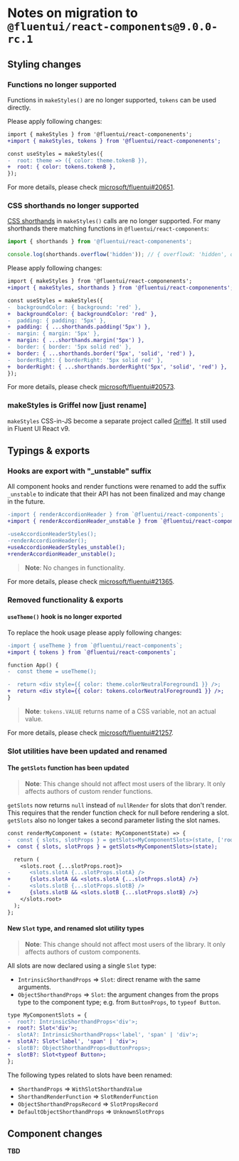 # Notes on migration to `@fluentui/react-components@9.0.0-rc.1`

## Styling changes

### Functions no longer supported

Functions in `makeStyles()` are no longer supported, `tokens` can be used directly.

Please apply following changes:

```diff
import { makeStyles } from '@fluentui/react-componenents';
+import { makeStyles, tokens } from '@fluentui/react-componenents';

const useStyles = makeStyles({
-  root: theme => ({ color: theme.tokenB }),
+  root: { color: tokens.tokenB },
});
```

For more details, please check [microsoft/fluentui#20651](https://github.com/microsoft/fluentui/pull/20651).

### CSS shorthands no longer supported

[CSS shorthands](https://developer.mozilla.org/en-US/docs/Web/CSS/Shorthand_properties) in `makeStyles()` calls are no longer supported. For many shorthands there matching functions in `@fluentui/react-components`:

```ts
import { shorthands } from '@fluentui/react-componenents';

console.log(shorthands.overflow('hidden')); // { overflowX: 'hidden', overflowY: 'hidden' }
```

Please apply following changes:

```diff
import { makeStyles } from '@fluentui/react-componenents';
+import { makeStyles, shorthands } from '@fluentui/react-componenents';

const useStyles = makeStyles({
-  backgroundColor: { background: 'red' },
+  backgroundColor: { backgroundColor: 'red' },
-  padding: { padding: '5px' },
+  padding: { ...shorthands.padding('5px') },
-  margin: { margin: '5px' },
+  margin: { ...shorthands.margin('5px') },
-  border: { border: '5px solid red' },
+  border: { ...shorthands.border('5px', 'solid', 'red') },
-  borderRight: { borderRight: '5px solid red' },
+  borderRight: { ...shorthands.borderRight('5px', 'solid', 'red') },
});
```

For more details, please check [microsoft/fluentui#20573](https://github.com/microsoft/fluentui/pull/20573).

### makeStyles is Griffel now [just rename]

`makeStyles` CSS-in-JS become a separate project called [Griffel](https://github.com/microsoft/griffel). It still used in Fluent UI React v9.

## Typings & exports

### Hooks are export with "\_unstable" suffix

All component hooks and render functions were renamed to add the suffix `_unstable` to indicate that their API has not been finalized and may change in the future.

```diff
-import { renderAccordionHeader } from `@fluentui/react-components`;
+import { renderAccordionHeader_unstable } from `@fluentui/react-components`;

-useAccordionHeaderStyles();
-renderAccordionHeader();
+useAccordionHeaderStyles_unstable();
+renderAccordionHeader_unstable();
```

> **Note**: No changes in functionality.

For more details, please check [microsoft/fluentui#21365](https://github.com/microsoft/fluentui/pull/21365).

### Removed functionality & exports

#### `useTheme()` hook is no longer exported

To replace the hook usage please apply following changes:

```diff
-import { useTheme } from `@fluentui/react-components`;
+import { tokens } from `@fluentui/react-components`;

function App() {
-  const theme = useTheme();

-  return <div style={{ color: theme.colorNeutralForeground1 }} />;
+  return <div style={{ color: tokens.colorNeutralForeground1 }} />;
}
```

> **Note**: `tokens.VALUE` returns name of a CSS variable, not an actual value.

For more details, please check [microsoft/fluentui#21257](https://github.com/microsoft/fluentui/pull/21257).

### Slot utilities have been updated and renamed

#### The `getSlots` function has been updated

> **Note**: This change should not affect most users of the library. It only affects authors of custom render functions.

`getSlots` now returns `null` instead of `nullRender` for slots that don't render. This requires that the render function check for null before rendering a slot. `getSlots` also no longer takes a second parameter listing the slot names.
```diff
const renderMyComponent = (state: MyComponentState) => {
-  const { slots, slotProps } = getSlots<MyComponentSlots>(state, ['root', 'slotA', 'slotB']);
+  const { slots, slotProps } = getSlots<MyComponentSlots>(state);

  return (
    <slots.root {...slotProps.root}>
-      <slots.slotA {...slotProps.slotA} />
+      {slots.slotA && <slots.slotA {...slotProps.slotA} />}
-      <slots.slotB {...slotProps.slotB} />
+      {slots.slotB && <slots.slotB {...slotProps.slotB} />}
    </slots.root>
  );
};
```

#### New `Slot` type, and renamed slot utility types

> **Note**: This change should not affect most users of the library. It only affects authors of custom components.

All slots are now declared using a single `Slot` type:
* `IntrinsicShorthandProps` => `Slot`: direct rename with the same arguments.
* `ObjectShorthandProps` => `Slot`: the argument changes from the props type to the component type; e.g. from `ButtonProps`, to `typeof Button`.

```diff
type MyComponentSlots = {
-  root?: IntrinsicShorthandProps<'div'>;
+  root?: Slot<'div'>;
-  slotA?: IntrinsicShorthandProps<'label', 'span' | 'div'>;
+  slotA?: Slot<'label', 'span' | 'div'>;
-  slotB?: ObjectShorthandProps<ButtonProps>;
+  slotB?: Slot<typeof Button>;
};
```

The following types related to slots have been renamed:
* `ShorthandProps` => `WithSlotShorthandValue`
* `ShorthandRenderFunction` => `SlotRenderFunction`
* `ObjectShorthandPropsRecord` => `SlotPropsRecord`
* `DefaultObjectShorthandProps` => `UnknownSlotProps`

## Component changes

**TBD**
